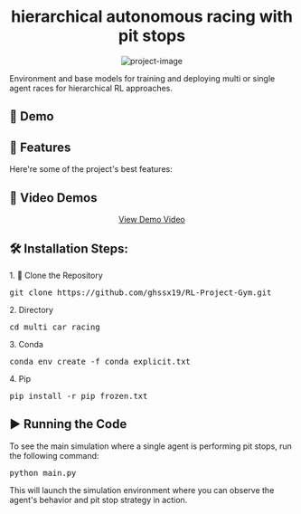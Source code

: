 <h1 align="center" id="title">hierarchical autonomous racing with pit stops</h1>

<p align="center"><img src="https://socialify.git.ci/ghssx19/RL-Project-Gym/image?font=Inter&language=1&name=1&stargazers=1&theme=Auto" alt="project-image"></p>

<p id="description">Environment and base models for training and deploying multi or single agent races for hierarchical RL approaches.</p>

<h2>🚀 Demo</h2>

<h2>🧐 Features</h2>

<p>Here're some of the project's best features:</p>

<h2>🎥 Video Demos</h2>

<!-- Link to view the video on YouTube -->
<p align="center"><a href="YOUR_VIDEO_LINK" target="_blank">View Demo Video</a></p>

<h2>🛠️ Installation Steps:</h2>

<p>1. 🔧 Clone the Repository</p>

<pre>
git clone https://github.com/ghssx19/RL-Project-Gym.git
</pre>

<p>2. Directory</p>

<pre>
cd multi_car_racing
</pre>

<p>3. Conda</p>

<pre>
conda env create -f conda_explicit.txt
</pre>

<p>4. Pip</p>

<pre>
pip install -r pip_frozen.txt
</pre>

<h2>▶️ Running the Code</h2>

<p>To see the main simulation where a single agent is performing pit stops, run the following command:</p>

<pre>
python main.py
</pre>

<p>This will launch the simulation environment where you can observe the agent's behavior and pit stop strategy in action.</p>
